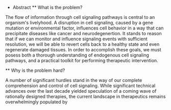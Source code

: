 * Abstract
** What is the problem?

The flow of information through cell signaling pathways is central to an organism's livelyhood. A disruption in cell signaling, caused by a gene mutation or environmental factor, influences cell behavior in a way that can precipitate diseases like cancer and neurodegenertion. It stands to reason that if we can monitor and influence signaling events with sufficient resolution, we will be able to revert cells back to a healthy state and even regenerate damaged tissues. In order to accomplish these goals, we must posess both a thorough understanding of endogenous cell signaling pathways, and a practical toolkit for performing therapeutic intervention.

** Why is the problem hard?

A number of significant hurdles stand in the way of our complete comprehension and control of cell signaling. While significant technical advances over the last decade yielded speculation of a coming wave of rationally designed therapies, the current landscape in therapeutics remains overwhelmingly populated by 

<!-- While  

The massive diversity in signaling molecules present in cells causes a 'needle in the haystack' problem for finding those responsible for a particular mechanism. Further, the intertwined nature of signaling pathways impedes our ability to study a single pathway in isolation.

responsible -->

<!-- researchers in mapping the chains of cause and effect relationships that form signaling pathways.




 and how practically they may be


 linked to cell signaling we m




The flow of information through cell signaling networks is central to tissue development, wound healing, and maintenance of homeostasis during adulthood. A disruption in the network, by gene mutation or environmental factors, may  influence cell behavior in a way that precipitates disease. 


Human/rational designed therapies employing pharmacological control over cell signaling networks holds immense promise 


We do not understand how to control Wnt/ß-catenin signaling.


Diseases are killing us.

We do not know how to precisely control the behavior of cells.

We need to find regulators of cell signaling.


** Why is the problem hard?
** What is your approach/result to solving this problem?
** What is the consequence of your approach? 
 -->